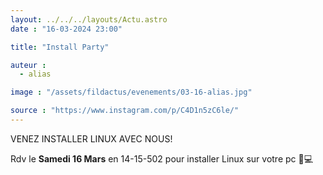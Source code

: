 ```yaml
---
layout: ../../../layouts/Actu.astro
date : "16-03-2024 23:00"

title: "Install Party"

auteur :
  - alias

image : "/assets/fildactus/evenements/03-16-alias.jpg"

source : "https://www.instagram.com/p/C4D1n5zC6le/"
---
```


VENEZ INSTALLER LINUX AVEC NOUS!

Rdv le __Samedi 16 Mars__ en 14-15-502 pour installer Linux sur votre pc 🐧💻